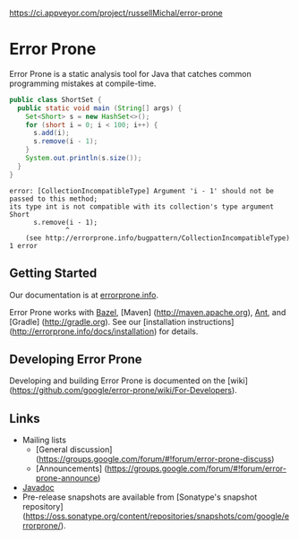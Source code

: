 https://ci.appveyor.com/project/russellMichal/error-prone
# Error Prone

Error Prone is a static analysis tool for Java that catches common programming
mistakes at compile-time.

```java
public class ShortSet {
  public static void main (String[] args) {
    Set<Short> s = new HashSet<>();
    for (short i = 0; i < 100; i++) {
      s.add(i);
      s.remove(i - 1);
    }
    System.out.println(s.size());
  }
}
```

```
error: [CollectionIncompatibleType] Argument 'i - 1' should not be passed to this method;
its type int is not compatible with its collection's type argument Short
      s.remove(i - 1);
              ^
    (see http://errorprone.info/bugpattern/CollectionIncompatibleType)
1 error
```

## Getting Started

Our documentation is at [errorprone.info](http://errorprone.info).

Error Prone works with [Bazel](http://bazel.io), [Maven]
(http://maven.apache.org), [Ant](http://ant.apache.org), and [Gradle]
(http://gradle.org). See our [installation instructions]
(http://errorprone.info/docs/installation) for details.

## Developing Error Prone

Developing and building Error Prone is documented on the [wiki]
(https://github.com/google/error-prone/wiki/For-Developers).

## Links

-   Mailing lists
    -   [General discussion]
        (https://groups.google.com/forum/#!forum/error-prone-discuss)
    -   [Announcements]
        (https://groups.google.com/forum/#!forum/error-prone-announce)
-   [Javadoc](http://errorprone.info/api/latest/)
-   Pre-release snapshots are available from [Sonatype's snapshot repository]
    (https://oss.sonatype.org/content/repositories/snapshots/com/google/errorprone/).
